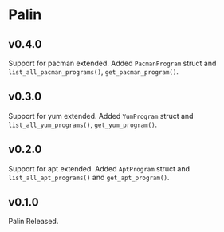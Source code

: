# Palin

## v0.4.0

Support for pacman extended. Added `PacmanProgram` struct and `list_all_pacman_programs()`, `get_pacman_program()`.

## v0.3.0

Support for yum extended. Added `YumProgram` struct and `list_all_yum_programs()`, `get_yum_program()`.

## v0.2.0

Support for apt extended. Added `AptProgram` struct and `list_all_apt_programs()` and `get_apt_program()`.

## v0.1.0

Palin Released.


